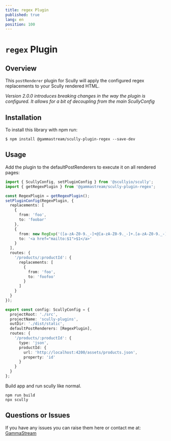 ```yaml
---
title: regex Plugin
published: true
lang: en
position: 100
---
```


# `regex` Plugin

<div class="docs-link_table">
  <a class="homepage" href="https://github.com/gammastream/scully-plugins"></a>
  <a class="repository" href="https://github.com/gammastream/scully-plugins/tree/master/projects/scully-plugin-regex"></a>
</div>

## Overview

This `postRenderer` plugin for Scully will apply the configured regex replacements to your Scully rendered HTML.

_Version 2.0.0 introduces breaking changes in the way the plugin is configured. It allows for a bit of decoupling from the main ScullyConfig_

## Installation

To install this library with npm run:

```
$ npm install @gammastream/scully-plugin-regex --save-dev
```

## Usage

Add the plugin to the defaultPostRenderers to execute it on all rendered pages:

```typescript
import { ScullyConfig, setPluginConfig } from '@scullyio/scully';
import { getRegexPlugin } from '@gammastream/scully-plugin-regex';

const RegexPlugin = getRegexPlugin();
setPluginConfig(RegexPlugin, {
  replacements: [
    {
      from: 'foo',
      to: 'foobar'
    },
    {
      from: new RegExp('([a-zA-Z0-9._-]+@[a-zA-Z0-9._-]+.[a-zA-Z0-9._-]+)', 'gi'),
      to: '<a href="mailto:$1">$1</a>'
    }
  ],
  routes: {
    '/products/:productId': {
      replacements: [
        {
          from: 'foo',
          to: 'foofoo'
        }
      ]
    }
  }
});

export const config: ScullyConfig = {
  projectRoot: './src',
  projectName: 'scully-plugins',
  outDir: './dist/static',
  defaultPostRenderers: [RegexPlugin],
  routes: {
    '/products/:productId': {
      type: 'json',
      productId: {
        url: 'http://localhost:4200/assets/products.json',
        property: 'id'
      }
    }
  }
};
```

Build app and run scully like normal.

```
npm run build
npx scully
```

## Questions or Issues

If you have any issues you can raise them here or contact me at: [GammaStream](https://gamma.stream/)
